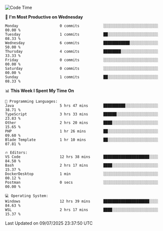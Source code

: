 <!--START_SECTION:waka-->
![Code Time](http://img.shields.io/badge/Code%20Time-5%2C288%20hrs%201%20min-blue)

📅 **I'm Most Productive on Wednesday** 

```text
Monday                   0 commits           ░░░░░░░░░░░░░░░░░░░░░░░░░   00.00 % 
Tuesday                  1 commits           ██░░░░░░░░░░░░░░░░░░░░░░░   08.33 % 
Wednesday                6 commits           ████████████░░░░░░░░░░░░░   50.00 % 
Thursday                 4 commits           ████████░░░░░░░░░░░░░░░░░   33.33 % 
Friday                   0 commits           ░░░░░░░░░░░░░░░░░░░░░░░░░   00.00 % 
Saturday                 0 commits           ░░░░░░░░░░░░░░░░░░░░░░░░░   00.00 % 
Sunday                   1 commits           ██░░░░░░░░░░░░░░░░░░░░░░░   08.33 % 
```


📊 **This Week I Spent My Time On** 

```text
💬 Programming Languages: 
Java                     5 hrs 47 mins       ██████████░░░░░░░░░░░░░░░   38.71 % 
TypeScript               3 hrs 33 mins       ██████░░░░░░░░░░░░░░░░░░░   23.83 % 
Other                    2 hrs 20 mins       ████░░░░░░░░░░░░░░░░░░░░░   15.65 % 
PHP                      1 hr 26 mins        ██░░░░░░░░░░░░░░░░░░░░░░░   09.60 % 
Blade Template           1 hr 10 mins        ██░░░░░░░░░░░░░░░░░░░░░░░   07.81 % 

🔥 Editors: 
VS Code                  12 hrs 38 mins      █████████████████████░░░░   84.50 % 
Bash                     2 hrs 17 mins       ████░░░░░░░░░░░░░░░░░░░░░   15.37 % 
DockerDesktop            1 min               ░░░░░░░░░░░░░░░░░░░░░░░░░   00.12 % 
Postman                  0 secs              ░░░░░░░░░░░░░░░░░░░░░░░░░   00.00 % 

💻 Operating System: 
Windows                  12 hrs 39 mins      █████████████████████░░░░   84.63 % 
WSL                      2 hrs 17 mins       ████░░░░░░░░░░░░░░░░░░░░░   15.37 % 
```


 Last Updated on 09/07/2025 23:37:50 UTC
<!--END_SECTION:waka-->
